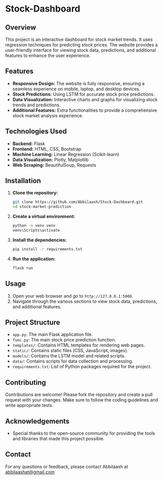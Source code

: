 # Stock-Dashboard

## Overview
This project is an interactive dashboard for stock market trends. It uses regression techniques for predicting stock prices. The website provides a user-friendly interface for viewing stock data, predictions, and additional features to enhance the user experience.

## Features
- **Responsive Design:** The website is fully responsive, ensuring a seamless experience on mobile, laptop, and desktop devices.
- **Stock Predictions:** Using LSTM for accurate stock price predictions.
- **Data Visualization:** Interactive charts and graphs for visualizing stock trends and predictions.
- **Additional Features:** Extra functionalities to provide a comprehensive stock market analysis experience.

## Technologies Used
- **Backend:** Flask
- **Frontend:** HTML, CSS, Bootstrap
- **Machine Learning:** Linear Regression (Scikit-learn)
- **Data Visualization:** Plotly, Matplotlib
- **Web Scraping:** BeautifulSoup, Requests

## Installation

1. **Clone the repository:**
    ```bash
    git clone https://github.com/Abbilaash/Stock-Dashboard.git
    cd stock-market-prediction
    ```

2. **Create a virtual environment:**
    ```bash
    python -m venv venv
    venv\Scripts\activate
    ```

3. **Install the dependencies:**
    ```bash
    pip install -r requirements.txt
    ```

4. **Run the application:**
    ```bash
    flask run
    ```

## Usage
1. Open your web browser and go to `http://127.0.0.1:5000`.
2. Navigate through the various sections to view stock data, predictions, and additional features.

## Project Structure
- `app.py`: The main Flask application file.
- `func.py`: The main stock price prediction function.
- `templates/`: Contains HTML templates for rendering web pages.
- `static/`: Contains static files (CSS, JavaScript, images).
- `models/`: Contains the LSTM model and related scripts.
- `data/`: Contains scripts for data collection and processing.
- `requirements.txt`: List of Python packages required for the project.

## Contributing
Contributions are welcome! Please fork the repository and create a pull request with your changes. Make sure to follow the coding guidelines and write appropriate tests.

## Acknowledgements
- Special thanks to the open-source community for providing the tools and libraries that made this project possible.

## Contact
For any questions or feedback, please contact Abbilaash at abbilaashat@gmail.com
